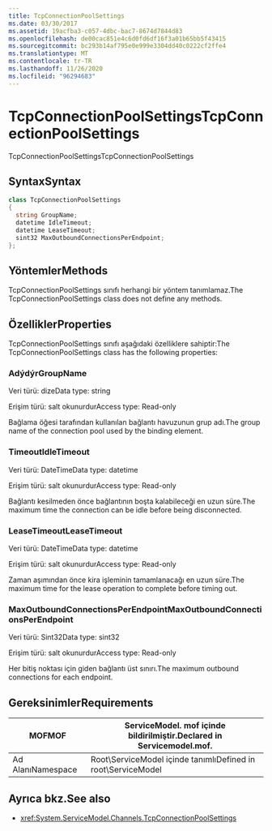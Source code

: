 ```yaml
---
title: TcpConnectionPoolSettings
ms.date: 03/30/2017
ms.assetid: 19acfba3-c057-4dbc-bac7-8674d7844d83
ms.openlocfilehash: de00cac851e4c6d0fd6df16f3a01b65bb5f43415
ms.sourcegitcommit: bc293b14af795e0e999e3304dd40c0222cf2ffe4
ms.translationtype: MT
ms.contentlocale: tr-TR
ms.lasthandoff: 11/26/2020
ms.locfileid: "96294683"
---
```

# <a name="tcpconnectionpoolsettings"></a><span data-ttu-id="1e3c6-102">TcpConnectionPoolSettings</span><span class="sxs-lookup"><span data-stu-id="1e3c6-102">TcpConnectionPoolSettings</span></span>

<span data-ttu-id="1e3c6-103">TcpConnectionPoolSettings</span><span class="sxs-lookup"><span data-stu-id="1e3c6-103">TcpConnectionPoolSettings</span></span>  
  
## <a name="syntax"></a><span data-ttu-id="1e3c6-104">Syntax</span><span class="sxs-lookup"><span data-stu-id="1e3c6-104">Syntax</span></span>  
  
```csharp
class TcpConnectionPoolSettings  
{  
  string GroupName;  
  datetime IdleTimeout;  
  datetime LeaseTimeout;  
  sint32 MaxOutboundConnectionsPerEndpoint;  
};  
```  
  
## <a name="methods"></a><span data-ttu-id="1e3c6-105">Yöntemler</span><span class="sxs-lookup"><span data-stu-id="1e3c6-105">Methods</span></span>  

 <span data-ttu-id="1e3c6-106">TcpConnectionPoolSettings sınıfı herhangi bir yöntem tanımlamaz.</span><span class="sxs-lookup"><span data-stu-id="1e3c6-106">The TcpConnectionPoolSettings class does not define any methods.</span></span>  
  
## <a name="properties"></a><span data-ttu-id="1e3c6-107">Özellikler</span><span class="sxs-lookup"><span data-stu-id="1e3c6-107">Properties</span></span>  

 <span data-ttu-id="1e3c6-108">TcpConnectionPoolSettings sınıfı aşağıdaki özelliklere sahiptir:</span><span class="sxs-lookup"><span data-stu-id="1e3c6-108">The TcpConnectionPoolSettings class has the following properties:</span></span>  
  
### <a name="groupname"></a><span data-ttu-id="1e3c6-109">Adýdýr</span><span class="sxs-lookup"><span data-stu-id="1e3c6-109">GroupName</span></span>  

 <span data-ttu-id="1e3c6-110">Veri türü: dize</span><span class="sxs-lookup"><span data-stu-id="1e3c6-110">Data type: string</span></span>  
  
 <span data-ttu-id="1e3c6-111">Erişim türü: salt okunurdur</span><span class="sxs-lookup"><span data-stu-id="1e3c6-111">Access type: Read-only</span></span>  
  
 <span data-ttu-id="1e3c6-112">Bağlama öğesi tarafından kullanılan bağlantı havuzunun grup adı.</span><span class="sxs-lookup"><span data-stu-id="1e3c6-112">The group name of the connection pool used by the binding element.</span></span>  
  
### <a name="idletimeout"></a><span data-ttu-id="1e3c6-113">Timeout</span><span class="sxs-lookup"><span data-stu-id="1e3c6-113">IdleTimeout</span></span>  

 <span data-ttu-id="1e3c6-114">Veri türü: DateTime</span><span class="sxs-lookup"><span data-stu-id="1e3c6-114">Data type: datetime</span></span>  
  
 <span data-ttu-id="1e3c6-115">Erişim türü: salt okunurdur</span><span class="sxs-lookup"><span data-stu-id="1e3c6-115">Access type: Read-only</span></span>  
  
 <span data-ttu-id="1e3c6-116">Bağlantı kesilmeden önce bağlantının boşta kalabileceği en uzun süre.</span><span class="sxs-lookup"><span data-stu-id="1e3c6-116">The maximum time the connection can be idle before being disconnected.</span></span>  
  
### <a name="leasetimeout"></a><span data-ttu-id="1e3c6-117">LeaseTimeout</span><span class="sxs-lookup"><span data-stu-id="1e3c6-117">LeaseTimeout</span></span>  

 <span data-ttu-id="1e3c6-118">Veri türü: DateTime</span><span class="sxs-lookup"><span data-stu-id="1e3c6-118">Data type: datetime</span></span>  
  
 <span data-ttu-id="1e3c6-119">Erişim türü: salt okunurdur</span><span class="sxs-lookup"><span data-stu-id="1e3c6-119">Access type: Read-only</span></span>  
  
 <span data-ttu-id="1e3c6-120">Zaman aşımından önce kira işleminin tamamlanacağı en uzun süre.</span><span class="sxs-lookup"><span data-stu-id="1e3c6-120">The maximum time for the lease operation to complete before timing out.</span></span>  
  
### <a name="maxoutboundconnectionsperendpoint"></a><span data-ttu-id="1e3c6-121">MaxOutboundConnectionsPerEndpoint</span><span class="sxs-lookup"><span data-stu-id="1e3c6-121">MaxOutboundConnectionsPerEndpoint</span></span>  

 <span data-ttu-id="1e3c6-122">Veri türü: Sint32</span><span class="sxs-lookup"><span data-stu-id="1e3c6-122">Data type: sint32</span></span>  
  
 <span data-ttu-id="1e3c6-123">Erişim türü: salt okunurdur</span><span class="sxs-lookup"><span data-stu-id="1e3c6-123">Access type: Read-only</span></span>  
  
 <span data-ttu-id="1e3c6-124">Her bitiş noktası için giden bağlantı üst sınırı.</span><span class="sxs-lookup"><span data-stu-id="1e3c6-124">The maximum outbound connections for each endpoint.</span></span>  
  
## <a name="requirements"></a><span data-ttu-id="1e3c6-125">Gereksinimler</span><span class="sxs-lookup"><span data-stu-id="1e3c6-125">Requirements</span></span>  
  
|<span data-ttu-id="1e3c6-126">MOF</span><span class="sxs-lookup"><span data-stu-id="1e3c6-126">MOF</span></span>|<span data-ttu-id="1e3c6-127">ServiceModel. mof içinde bildirilmiştir.</span><span class="sxs-lookup"><span data-stu-id="1e3c6-127">Declared in Servicemodel.mof.</span></span>|  
|---------|-----------------------------------|  
|<span data-ttu-id="1e3c6-128">Ad Alanı</span><span class="sxs-lookup"><span data-stu-id="1e3c6-128">Namespace</span></span>|<span data-ttu-id="1e3c6-129">Root\ServiceModel içinde tanımlı</span><span class="sxs-lookup"><span data-stu-id="1e3c6-129">Defined in root\ServiceModel</span></span>|  
  
## <a name="see-also"></a><span data-ttu-id="1e3c6-130">Ayrıca bkz.</span><span class="sxs-lookup"><span data-stu-id="1e3c6-130">See also</span></span>

- <xref:System.ServiceModel.Channels.TcpConnectionPoolSettings>

